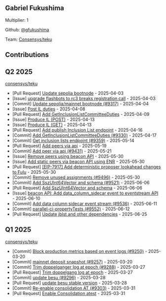 
## Gabriel Fukushima
Multiplier: 1

Github: [@gfukushima](https://github.com/gfukushima)

Team: [Consensys/teku](https://github.com/Consensys/teku/pulls?q=author%3Agfukushima)

## Contributions

## Q2 2025


[consensys/teku](https://github.com/consensys/teku)
* [Pull Request] [Update sepolia bootnode](https://github.com/Consensys/teku/pull/9317) - 2025-04-03
* [Issue] [upgrade flashbots to rc3 breaks registration call](https://github.com/Consensys/teku/issues/9316) - 2025-04-03
* [Commit] [Update sepolia/mainnet bootnode (#9317)](https://github.com/Consensys/teku/commit/7c47c6918fe8f5d6aceb5229360f04773ed639b7) - 2025-04-04
* [Issue] [Post IL duties](https://github.com/Consensys/teku/issues/9326) - 2025-04-08
* [Pull Request] [Add GetInclusionListCommitteeDuties](https://github.com/Consensys/teku/pull/9330) - 2025-04-09
* [Issue] [Produce IL (POST)](https://github.com/Consensys/teku/issues/9346) - 2025-04-13
* [Issue] [Produce IL (GET)](https://github.com/Consensys/teku/issues/9345) - 2025-04-13
* [Pull Request] [Add publish Inclusion List endpoint](https://github.com/Consensys/teku/pull/9358) - 2025-04-16
* [Commit] [Add GetInclusionListCommitteeDuties (#9330)](https://github.com/Consensys/teku/commit/479d3256ba86a7ac76eb9746d28bbd7e850215fa) - 2025-04-17
* [Commit] [Get inclusion lists endpoint (#9359)](https://github.com/Consensys/teku/commit/924390c33e857ba13045a0d6f5bdca4628fac8f0) - 2025-05-14
* [Pull Request] [Add peers via api](https://github.com/Consensys/teku/pull/9431) - 2025-05-19
* [Commit] [Add peer via api (#9431)](https://github.com/Consensys/teku/commit/fdc1b8fc65a053c6556e9cdfa9633256105cb9a6) - 2025-05-21
* [Issue] [Remove peers using beacon API](https://github.com/Consensys/teku/issues/9503) - 2025-05-30
* [Issue] [Add static peers via beacon API using ENR](https://github.com/Consensys/teku/issues/9502) - 2025-05-30
* [Pull Request] [[EIP-7917] Add deterministic proposer lookahead changes to Fulu](https://github.com/Consensys/teku/pull/9501) - 2025-05-30
* [Commit] [Remove unused assignments (#9496)](https://github.com/Consensys/teku/commit/42568a5a50678a4a6bff24e8b587f4ee0c216f1f) - 2025-05-30
* [Commit] [Add SszUInt64Vector and schema (#9521)](https://github.com/Consensys/teku/commit/585add560037058e649d215d8a70f9031fd014f7) - 2025-06-06
* [Pull Request] [Add SszUInt64Vector and schema](https://github.com/Consensys/teku/pull/9521) - 2025-06-06
* [Issue] [beacon API: Add data_column_sidecar event to eventstream API](https://github.com/Consensys/teku/issues/9530) - 2025-06-10
* [Commit] [Add data column sidecar event stream (#9536)](https://github.com/Consensys/teku/commit/2aa29f3863e69e6ca381b7423a3ade0b78f9a374) - 2025-06-11
* [Commit] [parallel-ci-propertyTests (#9552)](https://github.com/Consensys/teku/commit/1e21b69d9b6264fdb8645bb8f4719279073ccfa9) - 2025-06-12
* [Pull Request] [Update jblst and other dependencies](https://github.com/Consensys/teku/pull/9601) - 2025-06-25
## Q1 2025

[consensys/teku](https://github.com/consensys/teku)
* [Commit] [Block production metrics based on event logs (#9250)](https://github.com/Consensys/teku/commit/f4e48c36032fba3d5270dffb7a8ff942f862033c) - 2025-03-20
* [Commit] [mainnet deposit snapshot (#9257)](https://github.com/Consensys/teku/commit/aace12cf6f0e541d6ef10b4f3da8fcb25cc02cbc) - 2025-03-20
* [Commit] [Trim doppelganger log at epoch (#9288)](https://github.com/Consensys/teku/commit/664995336b4aad61e1f24e149e220727b0e6a016) - 2025-03-27
* [Pull Request] [Trim doppelgang log at epoch](https://github.com/Consensys/teku/pull/9288) - 2025-03-27
* [Commit] [update besu (#9296)](https://github.com/Consensys/teku/commit/2823ba95f767a0a54e7cb0071c45ded6fc331665) - 2025-03-28
* [Pull Request] [update besu stable version](https://github.com/Consensys/teku/pull/9296) - 2025-03-28
* [Commit] [Re-enable consolidation AT  (#9303)](https://github.com/Consensys/teku/commit/d1784ba84f6fcb6a384def2b01a820f701e295c7) - 2025-03-31
* [Pull Request] [Enable Consolidation atest](https://github.com/Consensys/teku/pull/9303) - 2025-03-31
